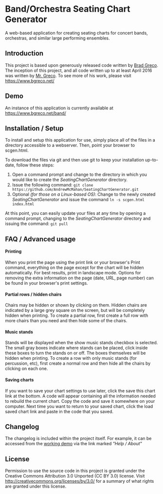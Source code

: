 # Band/Orchestra Seating Chart Generator
A web-based application for creating seating charts for concert bands, orchestras, and similar large performing ensembles.


## Introduction
This project is based upon generously released code written by [Brad Greco](https://www.bgreco.net/about).   The inception of this project, and all code written up to at least April 2016 was written by [Mr. Greco](https://www.bgreco.net/about).   To see more of his work, please visit https://www.bgreco.net/


## Demo
An instance of this application is currently available at https://www.bgreco.net/band/

## Installation / Setup
To install and setup this application for use, simply place all of the files in a directory accessible to a webserver.   Then, point your browser to scgen.html.

To download the files via git and then use git to keep your installation up-to-date, follow these steps:

1. Open a command prompt and change to the directory in which you would like to create the *SeatingChartGenerator* directory.
2. Issue the following command: `git clone https://github.com/AndrewMcMahan/SeatingChartGenerator.git`
3. Optional *(for those on a Linux-based OS)*:  Change to the newly created *SeatingChartGenerator* and issue the command `ln -s scgen.html index.html`

At this point, you can easily update your files at any time by opening a command prompt, changing to the *SeatingChartGenerator* directory and issuing the command: `git pull`

## FAQ / Advanced usage
#### Printing
When you print the page using the print link or your browser's Print command, everything on the page except for the chart will be hidden automatically. For best results, print in landscape mode.
Options for removing the extra information on the page (date, URL, page number) can be found in your browser's print settings.
#### Partial rows / hidden chairs
Chairs may be hidden or shown by clicking on them. Hidden chairs are indicated by a large grey square on the screen, but will be completely hidden when printing.
To create a partial row, first create a full row with more chairs than you need and then hide some of the chairs.
#### Music stands
Stands will be displayed when the show music stands checkbox is selected. The small gray boxes indicate where stands can be placed, click inside these boxes to turn the stands on or off. The boxes themselves will be hidden when printing.
To create a row with only music stands (for percussion, etc), first create a normal row and then hide all the chairs by clicking on each one.
#### Saving charts
If you want to save your chart settings to use later, click the save this chart link at the bottom. A code will appear containing all the information needed to rebuild the current chart. Copy the code and save it somewhere on your computer. Next time you want to return to your saved chart, click the load saved chart link and paste in the code that you saved.

## Changelog
The changelog is included within the project itself.   For example, it can be accessed from the [working demo](https://www.bgreco.net/band/) via the link marked *"Help / About"*

## License
Permission to use the source code in this project is granted under the Creative Commons Attribution 3.0 Unported (CC BY 3.0) license. Visit http://creativecommons.org/licenses/by/3.0/ for a summary of what rights are granted under this license.

